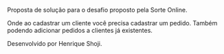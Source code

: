 Proposta de solução para o desafio proposto pela Sorte Online.

Onde ao cadastrar um cliente você precisa cadastrar um pedido. Também podendo adicionar pedidos a clientes já existentes.

Desenvolvido por Henrique Shoji.
